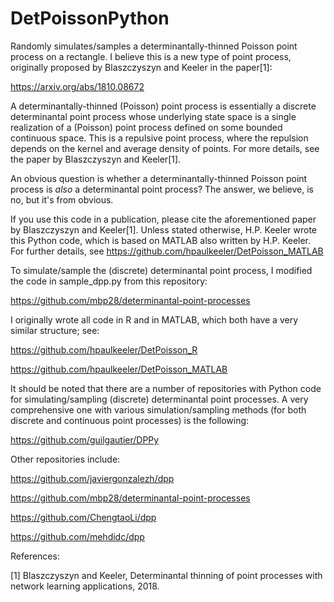 # DetPoissonPython

Randomly simulates/samples a determinantally-thinned Poisson point process on a rectangle. I believe this is a new type of point process, originally proposed by Blaszczyszyn and Keeler in the paper[1]: 

https://arxiv.org/abs/1810.08672

A determinantally-thinned (Poisson) point process is essentially a discrete determinantal point process whose underlying state space is a single realization of a (Poisson) point process defined on some bounded continuous space. This is a repulsive point process, where the repulsion depends on the kernel and average density of points. For more details, see the paper by Blaszczyszyn and Keeler[1].

An obvious question is whether a determinantally-thinned Poisson point process is *also* a determinantal point process? The answer, we believe, is no, but it's from obvious. 

If you use this code in a publication, please cite the aforementioned paper by Blaszczyszyn and Keeler[1]. Unless stated otherwise, H.P. Keeler wrote this Python code, which is based on MATLAB also written by H.P. Keeler. For further details, see https://github.com/hpaulkeeler/DetPoisson_MATLAB

To simulate/sample the (discrete) determinantal point process, I modified the code in sample_dpp.py from this repository:

https://github.com/mbp28/determinantal-point-processes

I originally wrote all code in R and in MATLAB, which both have a very similar structure; see:  

https://github.com/hpaulkeeler/DetPoisson_R 

https://github.com/hpaulkeeler/DetPoisson_MATLAB

It should be noted that there are a number of repositories with Python code for simulating/sampling (discrete) determinantal point processes. A very comprehensive one with various simulation/sampling methods (for both discrete and continuous point processes) is the following: 

https://github.com/guilgautier/DPPy

Other repositories include:

https://github.com/javiergonzalezh/dpp

https://github.com/mbp28/determinantal-point-processes

https://github.com/ChengtaoLi/dpp

https://github.com/mehdidc/dpp

References: 

[1] Blaszczyszyn and Keeler, Determinantal thinning of point processes with network learning applications, 2018.
